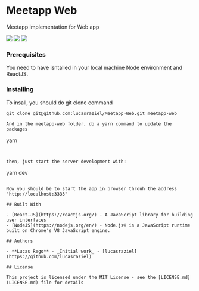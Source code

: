 # Meetapp Web

Meetapp implementation for Web app

<img src="https://user-images.githubusercontent.com/26093830/67793484-aba10280-fa59-11e9-929b-9108536ab2f9.png" >
<img src="https://user-images.githubusercontent.com/26093830/67793485-aba10280-fa59-11e9-9766-7461c993be02.png"  >
<img src="https://user-images.githubusercontent.com/26093830/67793486-ac399900-fa59-11e9-93e0-d708133516b8.png"  >

### Prerequisites

You need to have isntalled in your local machine Node environment and ReactJS.

### Installing

To insall, you should do git clone command

```
git clone git@github.com:lucasraziel/Meetapp-Web.git meetapp-web

And in the meetapp-web folder, do a yarn command to update the packages

```

yarn

```


then, just start the server development with:

```

yarn dev

```

Now you should be to start the app in browser throuh the address "http://localhost:3333"

## Built With

- [React-JS](https://reactjs.org/) - A JavaScript library for building user interfaces
- [NodeJS](https://nodejs.org/en/) - Node.js® is a JavaScript runtime built on Chrome's V8 JavaScript engine.

## Authors

- **Lucas Rego** - _Initial work_ - [lucasraziel](https://github.com/lucasraziel)

## License

This project is licensed under the MIT License - see the [LICENSE.md](LICENSE.md) file for details
```
